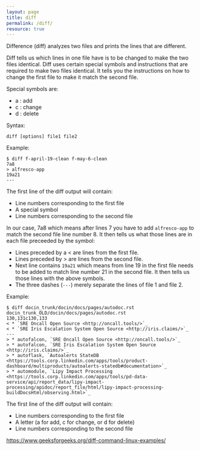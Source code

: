 ```yaml
---
layout: page
title: diff
permalink: /diff/
resource: true
---
```

Difference (diff) analyzes two files and prints the lines that are different.

Diff tells us which lines in one file have is to be changed to make the two files identical. Diff uses certain special symbols and instructions that are required to make two files identical. It tells you the instructions on how to change the first file to make it match the second file.

Special symbols are:

* a : add
* c : change
* d : delete

Syntax:

```
diff [options] file1 file2
```

Example:

```
$ diff f-april-19-clean f-may-6-clean
7a8
> alfresco-app
19a21
---
```
The first line of the diff output will contain:

* Line numbers corresponding to the first file
* A special symbol
* Line numbers corresponding to the second file

In our case, 7a8 which means after lines 7 you have to add `alfresco-app` to match the second file line number 8. It then tells us what those lines are in each file preceeded by the symbol:

* Lines preceded by a < are lines from the first file.
* Lines preceded by > are lines from the second file.
* Next line contains `19a21` which means from line 19 in the first file needs to be added to match line number 21 in the second file. It then tells us those lines with the above symbols.
* The three dashes (`---`) merely separate the lines of file 1 and file 2.



Example:

```
$ diff docin_trunk/docin/docs/pages/autodoc.rst docin_trunk_OLD/docin/docs/pages/autodoc.rst 
130,131c130,133
< * `SRE Oncall Open Source <http://oncall.tools/>`_
< * `SRE Iris Escalation System Open Source <http://iris.claims/>`_
---
> * autofalcon, `SRE Oncall Open Source <http://oncall.tools/>`_
> * autofalcon, `SRE Iris Escalation System Open Source <http://iris.claims/>`_
> * autoflask, `Autoalerts StateDB <https://tools.corp.linkedin.com/apps/tools/product-dashboard/multiproducts/autoalerts-statedb#documentation>`_
> * automodule, `Lipy Impact Processing <https://tools.corp.linkedin.com/apps/tools/pd-data-service/api/report_data/lipy-impact-processing/apidoc/report_file/html/lipy-impact-processing-buildDocsHtml/observing.html>`_
```

The first line of the diff output will contain:
* Line numbers corresponding to the first file
* A letter (a for add, c for change, or d for delete)
* Line numbers corresponding to the second file

https://www.geeksforgeeks.org/diff-command-linux-examples/